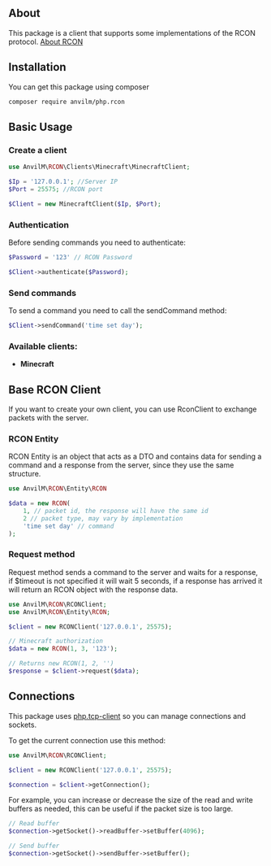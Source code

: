 ## About
This package is a client that supports some implementations of the RCON protocol.
[About RCON](https://developer.valvesoftware.com/wiki/Source_RCON_Protocol)
## Installation

You can get this package using composer

```bash
composer require anvilm/php.rcon
```

## Basic Usage

### Create a client
```php
use AnvilM\RCON\Clients\Minecraft\MinecraftClient;

$Ip = '127.0.0.1'; //Server IP
$Port = 25575; //RCON port

$Client = new MinecraftClient($Ip, $Port);
```

### Authentication
Before sending commands you need to authenticate:
```php
$Password = '123' // RCON Password

$Client->authenticate($Password);
```

### Send commands
To send a command you need to call the sendCommand method:
```php
$Client->sendCommand('time set day');
```

### Available clients:

- **Minecraft**

## Base RCON Client

If you want to create your own client, you can use RconClient to exchange packets with the server.

### RCON Entity
RCON Entity is an object that acts as a DTO and contains data for sending a command and a response from the server, since they use the same structure.

```php
use AnvilM\RCON\Entity\RCON

$data = new RCON(
    1, // packet id, the response will have the same id
    2 // packet type, may vary by implementation
    'time set day' // command 
);
```

### Request method
Request method sends a command to the server and waits for a response, if $timeout is not specified it will wait 5 seconds, if a response has arrived it will return an RCON object with the response data.
```php
use AnvilM\RCON\RCONClient;
use AnvilM\RCON\Entity\RCON;

$client = new RCONClient('127.0.0.1', 25575);

// Minecraft authorization
$data = new RCON(1, 3, '123');

// Returns new RCON(1, 2, '')
$response = $client->request($data);
```

## Connections
This package uses [php.tcp-client](https://github.com/AnvilM/php.tcp-client) so you can manage connections and sockets.

To get the current connection use this method:
```php
use AnvilM\RCON\RCONClient;

$client = new RCONClient('127.0.0.1', 25575);

$connection = $client->getConnection();
```

For example, you can increase or decrease the size of the read and write buffers as needed, this can be useful if the packet size is too large.
```php
// Read buffer
$connection->getSocket()->readBuffer->setBuffer(4096);

// Send buffer
$connection->getSocket()->sendBuffer->setBuffer();
```
